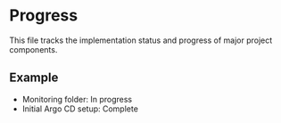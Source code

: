 # Progress

This file tracks the implementation status and progress of major project components.

## Example
- Monitoring folder: In progress
- Initial Argo CD setup: Complete
